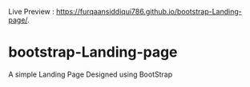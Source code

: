 Live Preview :  https://furqaansiddiqui786.github.io/bootstrap-Landing-page/.
# bootstrap-Landing-page
A simple Landing Page Designed using BootStrap
